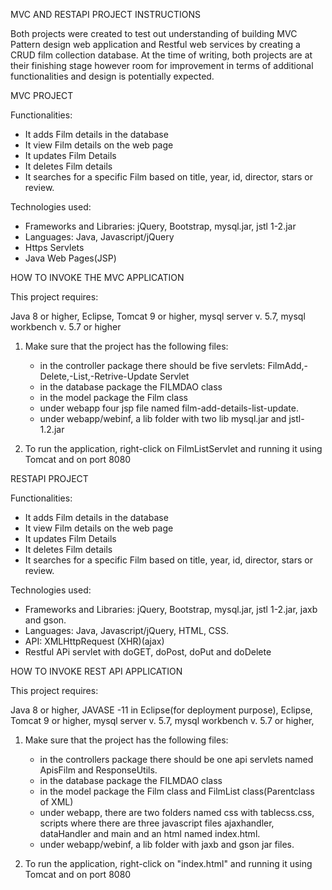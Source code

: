 MVC AND RESTAPI PROJECT INSTRUCTIONS

Both projects were created to test out understanding of building MVC Pattern design web application and Restful web services by creating a CRUD film collection database.
At the time of writing, both projects are at their finishing stage however room for improvement in terms of additional functionalities and design is potentially expected.

MVC PROJECT

Functionalities:
- It adds Film details in the database
- It view Film details on the web page
- It updates Film Details
- It deletes Film details
- It searches for a specific Film based on title, year, id,  director, stars or review.

Technologies used:

 - Frameworks and Libraries: jQuery, Bootstrap, mysql.jar, jstl 1-2.jar
 - Languages: Java, Javascript/jQuery
 - Https Servlets
 - Java Web Pages(JSP)

HOW TO INVOKE THE MVC APPLICATION

This project requires:

Java 8 or higher,
Eclipse,
Tomcat 9 or higher,
mysql server v. 5.7,
mysql workbench v. 5.7 or higher

1. Make sure that the project has the following files: 
   - in the controller package there should be five servlets: FilmAdd,-Delete,-List,-Retrive-Update Servlet
   - in the database package the FILMDAO class
   - in the model package the Film class
   - under webapp four jsp file named film-add-details-list-update.
   - under webapp/webinf, a lib folder with two lib mysql.jar and jstl-1.2.jar 
   
2. To run the application, right-click on FilmListServlet and running it using Tomcat and on port 8080



RESTAPI PROJECT

Functionalities:
- It adds Film details in the database
- It view Film details on the web page
- It updates Film Details
- It deletes Film details
- It searches for a specific Film based on title, year, id,  director, stars or review.

Technologies used:

 - Frameworks and Libraries: jQuery, Bootstrap, mysql.jar, jstl 1-2.jar, jaxb and gson.
 - Languages: Java, Javascript/jQuery, HTML, CSS.
 - API:  XMLHttpRequest (XHR)(ajax)
 - Restful APi servlet with doGET, doPost, doPut and doDelete

HOW TO INVOKE REST API APPLICATION

This project requires:

Java 8 or higher,
JAVASE -11 in Eclipse(for deployment purpose),
Eclipse,
Tomcat 9 or higher,
mysql server v. 5.7,
mysql workbench v. 5.7 or higher,

1. Make sure that the project has the following files: 
   - in the controllers package there should be one api servlets named ApisFilm and ResponseUtils.
   - in the database package the FILMDAO class
   - in the model package the Film class and FilmList class(Parentclass of XML)
   - under webapp, there are two folders named css with tablecss.css, scripts where there are three javascript files ajaxhandler, dataHandler and main and an html named index.html.
   - under webapp/webinf, a lib folder with jaxb and gson jar files.
   
   
2. To run the application, right-click on "index.html" and running it using Tomcat and on port 8080
